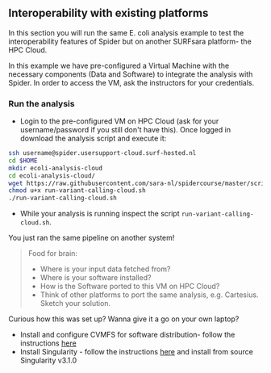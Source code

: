 ## Interoperability with existing platforms 

In this section you will run the same E. coli analysis example to test the interoperability features of Spider but on another SURFsara platform- the HPC Cloud.

In this example we have pre-configured a Virtual Machine with the necessary components (Data and Software) to integrate the analysis with Spider. In order to access the VM, ask the instructors for your credentials. 

### Run the analysis

* Login to the pre-configured VM on HPC Cloud (ask for your username/password if you still don't have this). Once logged in download the analysis script and execute it:

```sh
ssh username@spider.usersupport-cloud.surf-hosted.nl 
cd $HOME
mkdir ecoli-analysis-cloud
cd ecoli-analysis-cloud/
wget https://raw.githubusercontent.com/sara-nl/spidercourse/master/scripts/run-variant-calling-cloud.sh
chmod u+x run-variant-calling-cloud.sh
./run-variant-calling-cloud.sh
```

* While your analysis is running inspect the script `run-variant-calling-cloud.sh`.  

You just ran the same pipeline on another system!

> Food for brain:
> - Where is your input data fetched from?
> - Where is your software installed? 
> - How is the Software ported to this VM on HPC Cloud?
> - Think of other platforms to port the same analysis, e.g. Cartesius. Sketch your solution.

Curious how this was set up? Wanna give it a go on your own laptop?
 - Install and configure CVMFS for software distribution- follow the instructions [here](http://doc.grid.surfsara.nl/en/latest/Pages/Advanced/softdrive_on_laptop.html#softdrive-on-laptop)
 - Install Singularity - follow the instructions [here](https://sylabs.io/guides/3.0/user-guide/installation.html) and install from source Singularity v3.1.0
